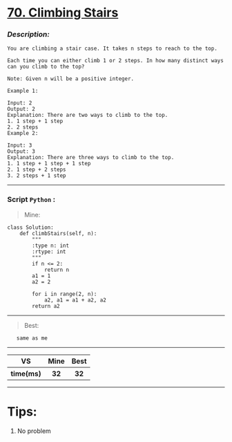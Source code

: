 
#  **[ 70. Climbing Stairs]( https://leetcode.com/problems/climbing-stairs/description/ )**

### *Description:*

    You are climbing a stair case. It takes n steps to reach to the top.

    Each time you can either climb 1 or 2 steps. In how many distinct ways can you climb to the top?

    Note: Given n will be a positive integer.

    Example 1:

    Input: 2
    Output: 2
    Explanation: There are two ways to climb to the top.
    1. 1 step + 1 step
    2. 2 steps
    Example 2:

    Input: 3
    Output: 3
    Explanation: There are three ways to climb to the top.
    1. 1 step + 1 step + 1 step
    2. 1 step + 2 steps
    3. 2 steps + 1 step
---


### Script `Python` :

> Mine:
```
class Solution:
    def climbStairs(self, n):
        """
        :type n: int
        :rtype: int
        """
        if n <= 2:
            return n
        a1 = 1
        a2 = 2
        
        for i in range(2, n):
            a2, a1 = a1 + a2, a2
        return a2
```
___

                        
> Best:
```
   same as me
```
___
 

<table>
  <tr>
    <th>VS</th>
    <th>Mine</th>
    <th>Best</th>
  </tr>
    <tr>
    <th>time(ms)</th>
    <th>32</th>
    <th>32</th>
<table>

___

# Tips:
1. No problem




        
